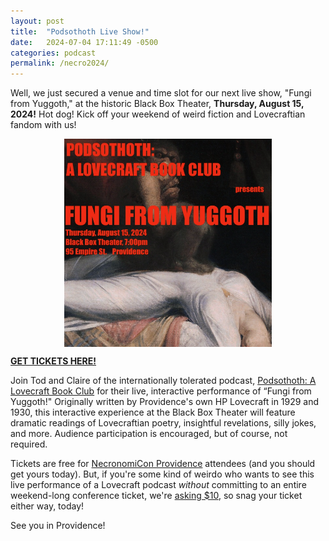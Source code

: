```yaml
---
layout: post
title:  "Podsothoth Live Show!"
date:   2024-07-04 17:11:49 -0500
categories: podcast
permalink: /necro2024/
---
```

Well, we just secured a venue and time slot for our next live show, "Fungi from Yuggoth,"
at the historic Black Box Theater, **Thursday, August 15, 2024!** Hot dog! Kick off your
weekend of weird fiction and Lovecraftian fandom with us!

<!-- I really have to fix this DNS nonsense -->

<img src="/assets/podsothtoh-necronomicon-poster.png"
    width="66%"
     style="display: block;
     margin-left: auto;
     margin-right: auto;"
 />

**[GET TICKETS HERE!](https://www.zeffy.com/en-US/ticketing/2f535ac3-91ad-414e-9c75-f32a837a119d)**

Join Tod and Claire of the internationally tolerated podcast, [Podsothoth: A Lovecraft Book Club](https://podsothoth.club)
for their live, interactive performance of “Fungi from Yuggoth!" Originally written by Providence's own HP Lovecraft in
1929 and 1930, this interactive experience at the Black Box Theater will feature dramatic readings of Lovecraftian poetry,
insightful revelations, silly jokes, and more. Audience participation is encouraged, but of course, not required.

Tickets are free for [NecronomiCon Providence](https://necronomicon-providence.com) attendees (and you should get yours today).
But, if you're some kind of weirdo who wants to see this live performance of a Lovecraft podcast *without* committing
to an entire weekend-long conference ticket, we're [asking $10](https://www.zeffy.com/en-US/ticketing/2f535ac3-91ad-414e-9c75-f32a837a119d),
so snag your ticket either way, today!

See you in Providence!
